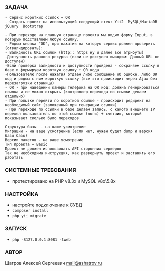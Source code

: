 ### ЗАДАЧА
```
- Сервис коротких ссылок + QR
- Создать проект на использующий следующий стек: Yii2  MySQL/MariaDB  jQuery  Bootstrap

- При переходе на главную страницу проекта мы видим форму Input, в которую подставляем любую ссылку. 
- Рядом кнопка "ОК", при нажатии на которую сервис должен проверить (отвалидировать): 
- Валидность URL ссылки (http:: https ну и далее все атрибуты)  
-Доступность данного ресурса (если не доступен выводим: Данный URL не доступен)  
-Если проверка валидности и доступности пройдена - сохраняем ссылку в базе и формируем короткую ссылку + QR кода  
-Пользователю после нажатия отдаем либо сообщение об ошибке, либо QR код и рядом с ним короткую ссылку (все это происходит через Ajax без перезагрузки страницы)  
- QR - при наведении камеры телефона на QR код: должна генерироваться ссылка и ее можно открыть (контроллер перехода по ссылки делаем отдельно)  
- При попытке перейти по короткой ссылке - происходит редирект на необходимый сайт (заложенный при генерации ссылки)  
- При переходе по ссылки в базе делаем запись, с какого внешнего IP перешел пользователь по этой ссылке (логи) + счетчик, который показывает сколько было переходов   

Структура базы  - на ваше усмотрение
Миграции - на ваше усмотрение (если нет, нужен будет dump и версия базы базы)
Версии пакетов - на ваше усмотрение
Тип проекта – Basic
Проект не должен использовать API сторонних серверов
Так же необходима инструкция, как развернуть проект и заставить его работать
```

### СИСТЕМНЫЕ ТРЕБОВАНИЯ
* протестировано на PHP v8.3x и MySQL v8x\5.8x

### НАСТРОЙКА
* настройте подключение к СУБД
* `composer install`
* `php yii migrate`

### ЗАПУСК
* `php -S127.0.0.1:8081 -tweb`

### АВТОР
Шатров Алексей Сергеевич <mail@ashatrov.ru>